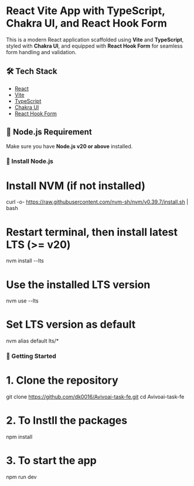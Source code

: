 # React Vite App with TypeScript, Chakra UI, and React Hook Form

This is a modern React application scaffolded using **Vite** and **TypeScript**, styled with **Chakra UI**, and equipped with **React Hook Form** for seamless form handling and validation.

## 🛠️ Tech Stack

- [React](https://reactjs.org/)
- [Vite](https://vitejs.dev/)
- [TypeScript](https://www.typescriptlang.org/)
- [Chakra UI](https://chakra-ui.com/)
- [React Hook Form](https://react-hook-form.com/)

## 🧱 Node.js Requirement

Make sure you have **Node.js v20 or above** installed.

### 🔧 Install Node.js 

# Install NVM (if not installed)
curl -o- https://raw.githubusercontent.com/nvm-sh/nvm/v0.39.7/install.sh | bash

# Restart terminal, then install latest LTS (>= v20)
nvm install --lts

# Use the installed LTS version
nvm use --lts

# Set LTS version as default
nvm alias default lts/*

### 🚀 Getting Started

# 1. Clone the repository

git clone https://github.com/dk0016/Avivoai-task-fe.git
cd Avivoai-task-fe

# 2. To Instll the packages
npm install

# 3. To start the app
npm run dev
